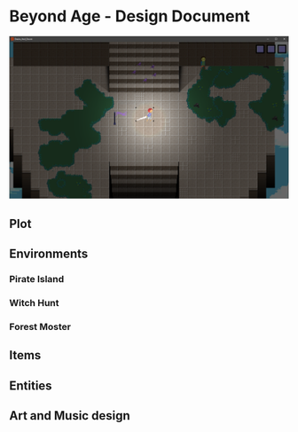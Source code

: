#  __Beyond Age - Design Document__
![hello](images/screen_shot_1.png)

## Plot

## Environments
### Pirate Island
### Witch Hunt
### Forest Moster

## Items
## Entities
## Art and Music design